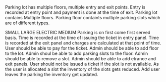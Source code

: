 Parking lot has multiple floors, multiple entry and exit points.
Entry is recorded at entry point and payment is done at the time of exit.
Parking lot contains Multiple floors.
Parking floor containts multiple parking slots which are of different types.

  SMALL
  LARGE
  ELECTRIC
  MEDIUM
Parking is on first come first served basis.
Time is recorded at the time of issuing the ticket in entry panel.
Time is recorded at the exit panel and charges are calculated at that point of time.
User should be able to pay for the ticket.
Admin should be able to add floor to the lot.
Admin shoul be able to add parking slots to the floor.
Admin should be able to remove a slot.
Admin should be able to add etrance and exit panels.
User should not be issued a ticket if the slot is not available.
As the user is allocated a slot the inventory of the slots gets reduced.
Add user leaves the parking the inventory get updated.
